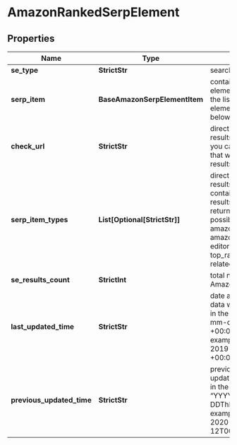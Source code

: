 # AmazonRankedSerpElement


## Properties

| Name | Type | Description | Notes |
|------------ | ------------- | ------------- | -------------|
**se_type** | **StrictStr** | search engine type |[optional]|
**serp_item** | **BaseAmazonSerpElementItem** | contains data on the SERP element<br>the list of supported SERP elements can be found below |[optional]|
**check_url** | **StrictStr** | direct URL to Amazon results<br>you can use it to make sure that we provided accurate results |[optional]|
**serp_item_types** | **List[Optional[StrictStr]]** | direct URL to Amazon results<br>contains types of all search results (items) found in the returned SERP;<br>possible item types:<br>amazon_serp, amazon_paid, editorial_recommendations, top_rated_from_our_brands, related_searches |[optional]|
**se_results_count** | **StrictInt** | total number of results in Amazon SERP |[optional]|
**last_updated_time** | **StrictStr** | date and time when SERP data was last updated<br>in the UTC format: “yyyy-mm-dd hh-mm-ss +00:00”<br>example:<br>2019-11-15 12:57:46 +00:00 |[optional]|
**previous_updated_time** | **StrictStr** | previous to the most recent update of SERP data<br>in the ISO 8601 format: “YYYY-MM-DDThh:mm:ss.sssssssZ”<br>example:<br>2020-09-12T00:07:43.0733218Z |[optional]|